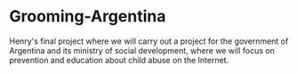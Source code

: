 # Grooming-Argentina
Henry's final project where we will carry out a project for the government of Argentina and its ministry of social development, where we will focus on prevention and education about child abuse on the Internet.

